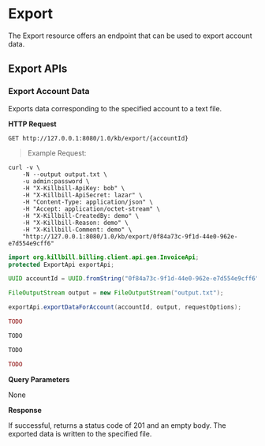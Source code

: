 # Export

The Export resource offers an endpoint that can be used to export account data.

## Export APIs

### Export Account Data

Exports data corresponding to the specified account to a text file. 

**HTTP Request**

`GET http://127.0.0.1:8080/1.0/kb/export/{accountId}`

> Example Request:

```shell
curl -v \
	-N --output output.txt \
    -u admin:password \
    -H "X-Killbill-ApiKey: bob" \
    -H "X-Killbill-ApiSecret: lazar" \
    -H "Content-Type: application/json" \
    -H "Accept: application/octet-stream" \
    -H "X-Killbill-CreatedBy: demo" \
    -H "X-Killbill-Reason: demo" \
    -H "X-Killbill-Comment: demo" \
    "http://127.0.0.1:8080/1.0/kb/export/0f84a73c-9f1d-44e0-962e-e7d554e9cff6"  
```

```java
import org.killbill.billing.client.api.gen.InvoiceApi;
protected ExportApi exportApi;

UUID accountId = UUID.fromString("0f84a73c-9f1d-44e0-962e-e7d554e9cff6");

FileOutputStream output = new FileOutputStream("output.txt");

exportApi.exportDataForAccount(accountId, output, requestOptions);
```

```ruby
TODO
```

```python
TODO
```

````javascript
TODO
````

````php
TODO
````

**Query Parameters**

None

**Response**

If successful, returns a status code of 201 and an empty body. The exported data is written to the specified file.